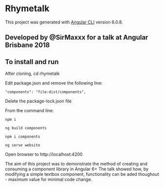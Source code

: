 # Rhymetalk

This project was generated with [Angular CLI](https://github.com/angular/angular-cli) version 6.0.8.

## Developed by @SirMaxxx for a talk at Angular Brisbane 2018

## To install and run

After cloning, cd rhymetalk

Edit package.json and remove the following line:

    "components": "file:dist/components",

Delete the package-lock.json file

From the command line:

    npm i

    ng build components

    npm i components

    ng serve website

Open browser to http://localhost:4200

The aim of this project was to demonstrate the method of creating and consuming a component library in Angular 6+
The talk showed how, by modifying a simple textbox component, functionality can be aded thoughout - maximum value for minimal code change.
